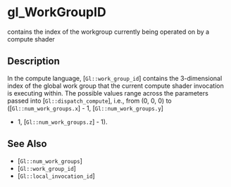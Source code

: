 # gl_WorkGroupID
contains the index of the workgroup currently being operated on by a
  compute shader

## Description
In the compute language, [`Gl::work_group_id`] contains the
  3-dimensional index of the global work group that the current compute
  shader invocation is executing within. The possible values range
  across the parameters passed into [`Gl::dispatch_compute`], i.e., from
  (0, 0, 0) to ([`Gl::num_work_groups.x`] - 1, [`Gl::num_work_groups.y`]
  - 1, [`Gl::num_work_groups.z`] - 1).

## See Also
- [`Gl::num_work_groups`]
- [`Gl::work_group_id`]
- [`Gl::local_invocation_id`]
